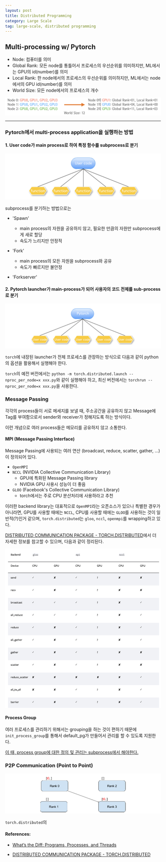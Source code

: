 ```yaml
---
layout: post
title: Distributed Programming 
category: Large Scale
tag: large-scale, distributed programming
---
```


## Multi-processing w/ Pytorch

- Node: 컴퓨터를 의미
- Global Rank: 모든 node를 통틀어서 프로세스의 우선순위를 의미하지만, ML에서는 GPU의 id(number)를 의미
- Local Rank: 한 node에서의 프로세스의 우선순위를 의미하지만, ML에서는 node에서의 GPU id(number)를 의미
- World Size: 모든 node에서의 프로세스의 개수

<img src='/assets/large_scale/node.png'>

-------------------------------------
### Pytorch에서 multi-process application을 실행하는 방법

#### 1. User code가 main process로 하여 특정 함수를 subprocess로 분기

<img src='/assets/large_scale/multiprocess.png'>

subprocess를 분기하는 방법으로는 

- 'Spawn'
    - main process의 자원을 공유하지 않고, 필요한 만큼의 자원만 subprocess에게 새로 할당
    - 속도가 느리지만 안정적

- 'Fork'
    - main process의 모든 자원을 subprocess와 공유
    - 속도가 빠르지만 불안정

- 'Forkserver'

#### 2. Pytorch launcher가 main-process가 되어 사용자의 코드 전체를 sub-process로 분기

<img src='/assets/large_scale/multiprocess_2.png'>

`torch`에 내장된 launcher가 전체 프로세스를 관장하는 방식으로 다음과 같이 python의 옵션을 활용해서 실행해야 한다. 

`torch`의 예전 버전에서는 `python -m torch.distributed.launch --nproc_per_node=x xxx.py`와 같이 실행해야 하고, 최신 버전에서는 `torchrun --nproc_per_node=x xxx.py`을 사용한다.


### Message Passing

각각의 process들이 서로 메세지를 보낼 때, 주소공간을 공유하지 않고 Message에 Tag를 부여함으로서 sender와 receiver가 정해지도록 하는 방식이다. 

이런 개념으로 여러 process들은 메모리를 공유하지 않고 소통한다. 

#### MPI (Message Passing Interface)

Message Passing에 사용되는 여러 연산 (broadcast, reduce, scatter, gather, ...)이 정의되어 있다.

- `OpenMPI`
- `NCCL` (NVIDIA Collective Communication Library)
    - GPU에 특화된 Message Passing library
    - NVIDIA GPU 사용시 성능이 더 좋음
- `GLOO` (Facebook's Collective Communication Library)
    - torch에서는 주로 CPU 분산처리에 사용하라고 추천

이러한 backend library는 대표적으로 `OpenMPI`라는 오픈소스가 있으나 특별한 경우가 아니라면, GPU를 사용할 때에는 `NCCL`, CPU를 사용할 때에는 `GLOO`를 사용하는 것이 일반적(?)인거 같으며, `torch.distributed`는 `gloo`, `nccl`, `openmpi`를 wrapping하고 있다.

[DISTRIBUTED COMMUNICATION PACKAGE - TORCH.DISTRIBUTED](https://pytorch.org/docs/stable/distributed.html)에서 더 자세한 정보를 참고할 수 있으며, 다음과 같이 정리된다.

<img src='/assets/large_scale/mpi.png'>


#### Process Group

여러 프로세스를 관리하기 위해서는 grouping을 하는 것이 편하기 때문에 `init_process_group`를 통해서 default_pg가 만들어서 관리를 할 수 있도록 지원한다. 

<u>이 때, process group에 대한 정의 및 관리는 subprocess에서 해야한다.</u>




### P2P Communication (Point to Point)

<img src='/assets/large_scale/p2p.png'>

`torch.distributed`의 













#### References:
- [What’s the Diff: Programs, Processes, and Threads](https://www.backblaze.com/blog/whats-the-diff-programs-processes-and-threads/)

- [DISTRIBUTED COMMUNICATION PACKAGE - TORCH.DISTRIBUTED](https://pytorch.org/docs/stable/distributed.html)